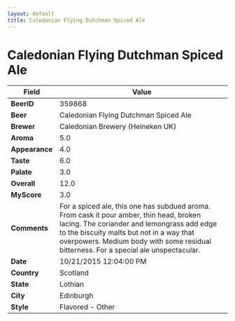 ```yaml
---
layout: default
title: Caledonian Flying Dutchman Spiced Ale
---
```


# Caledonian Flying Dutchman Spiced Ale

| Field         | Value     |
|---------------|-----------|
| **BeerID** | 359868 |
| **Beer** | Caledonian Flying Dutchman Spiced Ale |
| **Brewer** | Caledonian Brewery (Heineken UK) |
| **Aroma** | 5.0 |
| **Appearance** | 4.0 |
| **Taste** | 6.0 |
| **Palate** | 3.0 |
| **Overall** | 12.0 |
| **MyScore** | 3.0 |
| **Comments** | For a spiced ale, this one has subdued aroma. From cask it pour amber, thin head, broken lacing. The coriander and lemongrass add edge to the biscuity malts but not in a way that overpowers. Medium body with some residual bitterness. For a special ale unspectacular. |
| **Date** | 10/21/2015 12:04:00 PM |
| **Country** | Scotland |
| **State** | Lothian |
| **City** | Edinburgh |
| **Style** | Flavored - Other |

